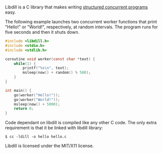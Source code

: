 
Libdill is a C library that makes writing [structured concurrent programs](structured-concurrency.html) easy.

The following example launches two concurrent worker functions that print "Hello!" or "World!", respectively, at random intervals. The program runs for five seconds and then it shuts down.

```c
#include <libdill.h>
#include <stdio.h>
#include <stdlib.h>

coroutine void worker(const char *text) {
    while(1) {
        printf("%s\n", text);
        msleep(now() + random() % 500);
    }
}

int main() {
    go(worker("Hello!"));
    go(worker("World!"));
    msleep(now() + 5000);
    return 0;
}
```

Code dependant on libdill is compiled like any other C code. The only extra requirement is that it be linked with libdill library:

```
$ cc -ldill -o hello hello.c
```

Libdill is licensed under the MIT/X11 license.

